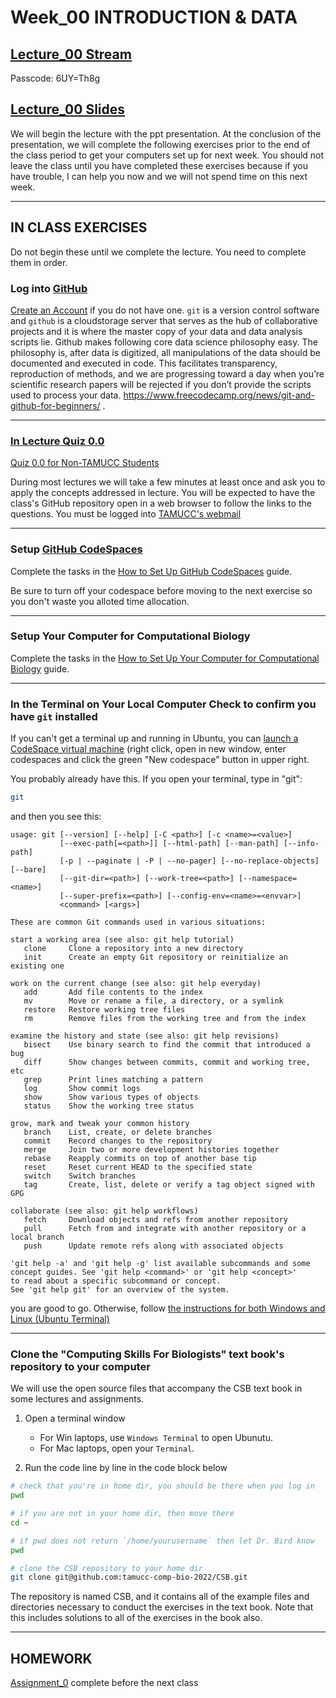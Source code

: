 # Week_00 INTRODUCTION & DATA

## [Lecture_00 Stream](https://tamucc.zoom.us/rec/share/vVILmR65m6g2OQpZVpJhD7-ew5rF3HDJpQKA7kV0pg5qLmk7H0ouqOy1UTU8y02W.UdfEoXsGSuVw3hcA)

Passcode: 6UY=Th8g

## [Lecture_00 Slides](Week00_files/Lecture00_Overview_BigData.pdf)

We will begin the lecture with the ppt presentation.  At the conclusion of the presentation, we will complete the following exercises prior to the end of the class period to get your computers set up for next week.  You should not leave the class until you have completed these exercises because if you have trouble, I can help you now and we will not spend time on this next week.

---

## IN CLASS EXERCISES

Do not begin these until we complete the lecture. You need to complete them in order.

### Log into [GitHub](https://github.com/)
[Create an Account](https://github.com/tamucc-comp-bio/how_to/blob/main/howto_github_acct.md) if you do not have one. `git` is a version control software and `github` is a cloudstorage server that serves as the hub of collaborative projects and it is where the master copy of your data and data analysis scripts lie. Github makes following core data science philosophy easy. The philosophy is, after data is digitized, all manipulations of the data should be documented and executed in code. This facilitates transparency, reproduction of methods, and we are progressing toward a day when you’re scientific research papers will be rejected if you don’t provide the scripts used to process your data. https://www.freecodecamp.org/news/git-and-github-for-beginners/ .

---


### [In Lecture Quiz 0.0](https://forms.office.com/Pages/ResponsePage.aspx?id=8frLNKZngUepylFOslULZlFZdbyVx8RLiPt1GobhHnlUMlExSEtYN0pTTFVXUzJJUlpYRUNGQzU1Ti4u)

   [Quiz 0.0 for Non-TAMUCC Students](https://forms.cloud.microsoft/r/DUdbALPWZ3)
   
During most lectures we will take a few minutes at least once and ask you to apply the concepts addressed in lecture. You will be expected to have the class's GitHub repository open in a web browser to follow the links to the questions.  You must be logged into [TAMUCC's webmail](https://outlook.tamucc.edu)

---

### Setup [GitHub CodeSpaces](https://github.com/features/codespaces)

Complete the tasks in the [How to Set Up GitHub CodeSpaces](https://github.com/tamucc-comp-bio/how_to/blob/main/howto_github_codespaces.md) guide.

Be sure to turn off your codespace before moving to the next exercise so you don't waste you alloted time allocation.

---


<!-- This is a hidden comment. It will not be visible in the rendered markdown. 

### Make Your Launch HPC Account

Complete the tasks in the [Accessing Launch HPC](https://hprc.tamu.edu/kb/User-Guides/Launch/Access/#no-ssh-login) guide and _BOOKMARK THE GUIDE IN YOUR WEBBROWSER_ because it has the [Launch Portal login link](https://hprc.tamu.edu/kb/User-Guides/Launch/Access/#no-ssh-login).  

Note that your account needs to be approved manually in College Station so it will probably not be operational today.

---

-->

### Setup Your Computer for Computational Biology

Complete the tasks in the [How to Set Up Your Computer for Computational Biology](https://github.com/tamucc-comp-bio/how_to/blob/main/howto_setup_computer.md) guide.

---

### In the Terminal on Your Local Computer Check to confirm you have `git` installed

If you can't get a terminal up and running in Ubuntu, you can [launch a CodeSpace virtual machine](https://github.com/codespaces) (right click, open in new window, enter codespaces and click the green "New codespace" button in upper right. 

You probably already have this.  If you open your terminal, type in "git":

```bash
git
```

and then you see this:

```
usage: git [--version] [--help] [-C <path>] [-c <name>=<value>]
           [--exec-path[=<path>]] [--html-path] [--man-path] [--info-path]
           [-p | --paginate | -P | --no-pager] [--no-replace-objects] [--bare]
           [--git-dir=<path>] [--work-tree=<path>] [--namespace=<name>]
           [--super-prefix=<path>] [--config-env=<name>=<envvar>]
           <command> [<args>]

These are common Git commands used in various situations:

start a working area (see also: git help tutorial)
   clone     Clone a repository into a new directory
   init      Create an empty Git repository or reinitialize an existing one

work on the current change (see also: git help everyday)
   add       Add file contents to the index
   mv        Move or rename a file, a directory, or a symlink
   restore   Restore working tree files
   rm        Remove files from the working tree and from the index

examine the history and state (see also: git help revisions)
   bisect    Use binary search to find the commit that introduced a bug
   diff      Show changes between commits, commit and working tree, etc
   grep      Print lines matching a pattern
   log       Show commit logs
   show      Show various types of objects
   status    Show the working tree status

grow, mark and tweak your common history
   branch    List, create, or delete branches
   commit    Record changes to the repository
   merge     Join two or more development histories together
   rebase    Reapply commits on top of another base tip
   reset     Reset current HEAD to the specified state
   switch    Switch branches
   tag       Create, list, delete or verify a tag object signed with GPG

collaborate (see also: git help workflows)
   fetch     Download objects and refs from another repository
   pull      Fetch from and integrate with another repository or a local branch
   push      Update remote refs along with associated objects

'git help -a' and 'git help -g' list available subcommands and some
concept guides. See 'git help <command>' or 'git help <concept>'
to read about a specific subcommand or concept.
See 'git help git' for an overview of the system.
```

you are good to go.  Otherwise, follow [the instructions for both Windows and Linux (Ubuntu Terminal)](https://computingskillsforbiologists.com/setup/)

---


### Clone the "Computing Skills For Biologists" text book's repository to your computer

We will use the open source files that accompany the CSB text book in some lectures and assignments.

1. Open a terminal window
	* For Win laptops, use `Windows Terminal` to open Ubunutu.  
	* For Mac laptops, open your `Terminal`.
	
2. Run the code line by line in the code block below 
```bash
# check that you're in home dir, you should be there when you log in
pwd

# if you are not in your home dir, then move there
cd ~

# if pwd does not return `/home/yourusername` then let Dr. Bird know
pwd

# clone the CSB repository to your home dir
git clone git@github.com:tamucc-comp-bio-2022/CSB.git
```

The repository is named CSB, and it contains all of the example files and directories necessary to conduct the exercises in the text book. Note that this includes solutions to all of the exercises in the book also.

---

## HOMEWORK
[Assignment_0](../assignments/assignment_0.md) complete before the next class
